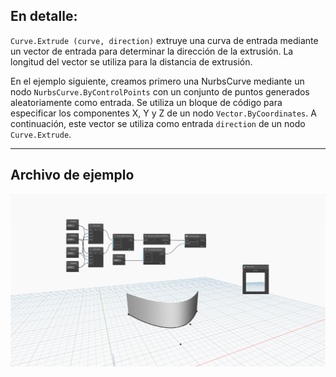## En detalle:
`Curve.Extrude (curve, direction)` extruye una curva de entrada mediante un vector de entrada para determinar la dirección de la extrusión. La longitud del vector se utiliza para la distancia de extrusión.

En el ejemplo siguiente, creamos primero una NurbsCurve mediante un nodo `NurbsCurve.ByControlPoints` con un conjunto de puntos generados aleatoriamente como entrada. Se utiliza un bloque de código para especificar los componentes X, Y y Z de un nodo `Vector.ByCoordinates`. A continuación, este vector se utiliza como entrada `direction` de un nodo `Curve.Extrude`.
___
## Archivo de ejemplo

![Curve.Extrude(curve, direction)](./Autodesk.DesignScript.Geometry.Curve.Extrude(curve,%20direction)_img.jpg)
